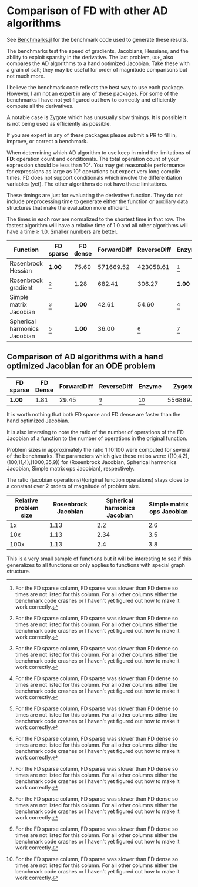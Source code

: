 # Comparison of FD with other AD algorithms
See [Benchmarks.jl](https://github.com/brianguenter/Benchmarks) for the benchmark code used to generate these results.

The benchmarks test the speed of gradients, Jacobians, Hessians, and the ability to exploit sparsity in the derivative. The last problem, `ODE`, also compares the AD algorithms to a hand optimized Jacobian. Take these with a grain of salt; they may be useful for order of magnitude comparisons but not much more.

I believe the benchmark code reflects the best way to use each package. However, I am not an expert in any of these packages. For some of the benchmarks I have not yet figured out how to correctly and efficiently compute all the derivatives.

A notable case is Zygote which has unusually slow timings. It is possible it is not being used as efficiently as possible. 

If you are expert in any of these packages please submit a PR to fill in, improve, or correct a benchmark.

When determining which AD algorithm to use keep in mind the limitations of **FD**: operation count and conditionals. The total operation count of your expression should be less than 10⁵. You may get reasonable performance for expressions as large as 10⁶ operations but expect very long compile times. FD does not support conditionals which involve the differentiation variables (yet). The other algorithms do not have these limitations.

These timings are just for evaluating the derivative function. They do not include preprocessing time to generate either the function or auxiliary data structures that make the evaluation more efficient.

The times in each row are normalized to the shortest time in that row. The fastest algorithm will have a relative time of 1.0 and all other algorithms will have a time ≥ 1.0. Smaller numbers are better.


| Function | FD sparse | FD dense | ForwardDiff | ReverseDiff | Enzyme | Zygote |
|---------|-----------|----------|-------------|-------------|--------|--------|
| Rosenbrock Hessian | **1.00** | 75.60 | 571669.52 | 423058.61 | [^notes] | 1015635.96 |
| Rosenbrock gradient | [^notes] | 1.28 | 682.41 | 306.27 | **1.00** | 4726.62 |
| Simple matrix Jacobian | [^notes] | **1.00** | 42.61 | 54.60 | [^notes] | 130.13 |
| Spherical harmonics Jacobian | [^notes] | **1.00** | 36.00 | [^notes] | [^notes] | [^notes] |


 ## Comparison of AD algorithms with a hand optimized Jacobian for an ODE problem
| FD sparse | FD Dense | ForwardDiff | ReverseDiff | Enzyme | Zygote | Hand optimized|
|-----------|----------|-------------|-------------|--------|--------|---------------|
 **1.00** | 1.81 | 29.45 | [^notes] | [^notes] | 556889.67 | 2.47 |


It is worth nothing that both FD sparse and FD dense are faster than the hand optimized Jacobian.


It is also intersting to note the ratio of the number of operations of the FD Jacobian of a function to the number of operations in the original function. 

Problem sizes in approximately the ratio 1:10:100 were computed for several of the benchmarks. The parameters which give these ratios were: ((10,4,2),(100,11,4),(1000,35,9)) for (Rosenbrock Jacobian, Spherical harmonics Jacobian, Simple matrix ops Jacobian), respectively. 

The ratio (jacobian operations)/(original function operations) stays close to a constant over 2 orders of magnitude of problem size.

|Relative problem size | Rosenbrock Jacobian | Spherical harmonics Jacobian | Simple matrix ops Jacobian |
|-------|---------------------|------------------------------|------------------------|
|  1x     | 1.13                | 2.2                          |          2.6           |
|  10x     | 1.13                | 2.34                          |          3.5          |
|  100x     | 1.13                | 2.4                          |          3.8          |

This is a very small sample of functions but it will be interesting to see if this generalizes to all functions or only applies to functions with special graph structure.

[^notes]: For the FD sparse column, FD sparse was slower than FD dense so times are not listed for this column. For all other columns either the benchmark code crashes or I haven't yet figured out how to make it work correctly.
